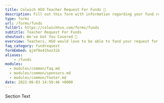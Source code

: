 ```yaml
---
title: Colwich HSO Teacher Request For Funds 🏦
description: Fill out this form with information regarding your fund request.
type: forms
url: /forms/funds
fullUrl: https://colwichhso.com/forms/funds
subtitle: Teacher Request For Funds
shoutout: We've Got You Covered 🏦
overview: Teachers, HSO would love to be able to fund your request for field trips, classroom projects, or other financial needs. We're trying to streamline this for the 2025-206 school year. Please read the new [Fund Request FAQ](#section0), and then submit the form below!
faq_category: fundrequest
formEmbed: qjmf0o41hoz3ib
aliases:
    - /funds
modules:
  - modules/common/faq.md
  - modules/common/sponsors.md
  - modules/common/footer.md
date: 2022-06-03 14:59:46 +0000
---
```

Section Text
